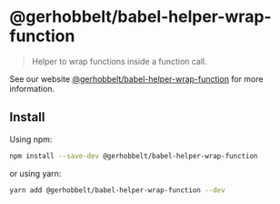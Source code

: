 # @gerhobbelt/babel-helper-wrap-function

> Helper to wrap functions inside a function call.

See our website [@gerhobbelt/babel-helper-wrap-function](https://babeljs.io/docs/en/next/babel-helper-wrap-function.html) for more information.

## Install

Using npm:

```sh
npm install --save-dev @gerhobbelt/babel-helper-wrap-function
```

or using yarn:

```sh
yarn add @gerhobbelt/babel-helper-wrap-function --dev
```

